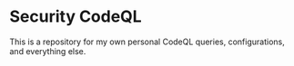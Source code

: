 # Security CodeQL

This is a repository for my own personal CodeQL queries, configurations, and everything else.
